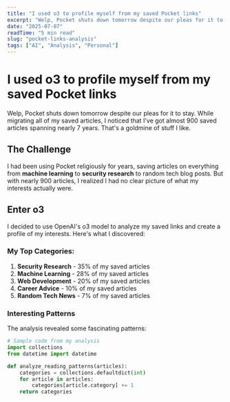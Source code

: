 ```yaml
---
title: "I used o3 to profile myself from my saved Pocket links"
excerpt: "Welp, Pocket shuts down tomorrow despite our pleas for it to stay. While migrating all of my saved articles, I noticed that I've got almost 900 saved articles spanning nearly 7 years."
date: "2025-07-07"
readTime: "5 min read"
slug: "pocket-links-analysis"
tags: ["AI", "Analysis", "Personal"]
---
```


# I used o3 to profile myself from my saved Pocket links

Welp, Pocket shuts down tomorrow despite our pleas for it to stay. While migrating all of my saved articles, I noticed that I've got almost 900 saved articles spanning nearly 7 years. That's a goldmine of stuff I like.

## The Challenge

I had been using Pocket religiously for years, saving articles on everything from **machine learning** to **security research** to random tech blog posts. But with nearly 900 articles, I realized I had no clear picture of what my interests actually were.

## Enter o3

I decided to use OpenAI's o3 model to analyze my saved links and create a profile of my interests. Here's what I discovered:

### My Top Categories:
1. **Security Research** - 35% of my saved articles
2. **Machine Learning** - 28% of my saved articles
3. **Web Development** - 20% of my saved articles
4. **Career Advice** - 10% of my saved articles
5. **Random Tech News** - 7% of my saved articles

### Interesting Patterns

The analysis revealed some fascinating patterns:

```python
# Sample code from my analysis
import collections
from datetime import datetime

def analyze_reading_patterns(articles):
    categories = collections.defaultdict(int)
    for article in articles:
        categories[article.category] += 1
    return categories
```
